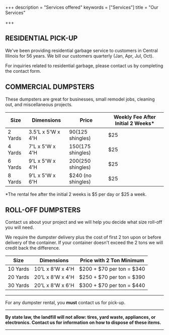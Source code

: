 +++
description = "Services offered"
keywords = ["Services"]
title = "Our Services"

+++
<a name="residential"></a>

## RESIDENTIAL PICK-UP

We've been providing residential garbage service to customers in Central Illinois for 56 years. We bill our customers quarterly (Jan, Apr, Jul, Oct).

For inquiries related to residential garbage, please contact us by completing the contact form.

## COMMERCIAL DUMPSTERS

These dumpsters are great for businesses, small remodel jobs, cleaning out, and miscellaneous projects.

| Size | Dimensions | Price | Weekly Fee After Initial 2 Weeks* |
| --- | --- | --- | --- |
| 2 Yards | 3.5'L x 5'W x 4'H | $90 ($125 shingles) | $25 |
| 4 Yards | 7'L x 5'W x 4'H | $150 ($175 shingles) | $25 |
| 6 Yards | 9'L x 5'W x 4'H | $200 ($250 shingles) | $25 |
| 8 Yards | 9'L x 5'W x 6'H | $240 (no shingles) | $25 |

*The rental fee after the initial 2 weeks is $5 per day or $25 a week. 

## ROLL-OFF DUMPSTERS

Contact us about your project and we will help you decide what size roll-off you will need. 

We require the dumpster delivery plus the cost of first 2 ton upon or before delivery of the container. If your container doesn't exceed the 2 tons we will credit back the difference. 

| Size | Dimensions | Price with 2 Ton Minimum |
| --- | --- | --- |
| 10 Yards | 10'L x 8'W x 4'H | $200 + $70 per ton = $340 |
| 20 Yards | 20'L x 8'W x 4'H | $250 + $70 per ton = $390 |
| 30 Yards | 20'L x 8'W x 6'H | $300 + $70 per ton = $440 |

***
For any dumpster rental, you <b>must</b> contact us for pick-up.
***
<b>By state law, the landfill will not allow: tires, yard waste, appliances, or electronics. Contact us for information on how to dispose of these items.<b>

***
